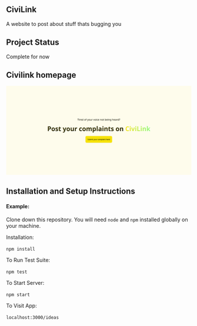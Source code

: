 ## CiviLink

A website to post about stuff thats bugging you

## Project Status

Complete for now

## Civilink homepage

![A screenshot of the homepage](./public/civilink-ss.png?raw=true 'Optional Title')

## Installation and Setup Instructions

#### Example:

Clone down this repository. You will need `node` and `npm` installed globally on your machine.

Installation:

`npm install`

To Run Test Suite:

`npm test`

To Start Server:

`npm start`

To Visit App:

`localhost:3000/ideas`
